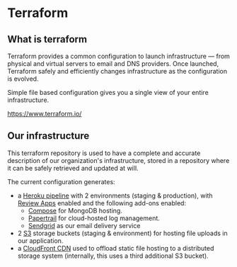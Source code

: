 # Terraform

## What is terraform
Terraform provides a common configuration to launch infrastructure — from physical and virtual servers to email and DNS providers. Once launched, Terraform safely and efficiently changes infrastructure as the configuration is evolved.

Simple file based configuration gives you a single view of your entire infrastructure.

https://www.terraform.io/

## Our infrastructure
This terraform repository is used to have a complete and accurate description of our organization's infrastructure, stored in a repository where it can be safely retrieved and updated at will.

The current configuration generates:
- a [Heroku pipeline](https://devcenter.heroku.com/articles/pipelines) with 2 environments (staging & production), with [Review Apps](https://devcenter.heroku.com/articles/github-integration-review-apps) enabled and the following add-ons enabled:
	* [Compose](https://www.compose.com/databases/mongodb) for MongoDB hosting.
	* [Papertrail](https://papertrailapp.com/) for cloud-hosted log management.
	* [Sendgrid](https://sendgrid.com/) as our email delivery service
- 2 [S3](https://aws.amazon.com/s3/) storage buckets (staging & environment) for hosting file uploads in our application.
- a [CloudFront CDN](https://aws.amazon.com/fr/cloudfront/) used to offload static file hosting to a distributed storage system (internally, this uses a third additional S3 bucket).